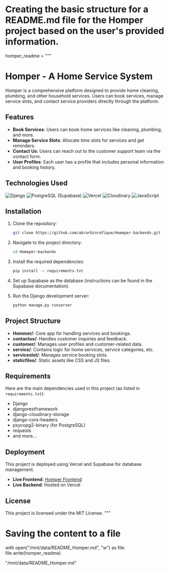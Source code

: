 # Creating the basic structure for a README.md file for the Homper project based on the user's provided information.

homper_readme = """
# Homper - A Home Service System

Homper is a comprehensive platform designed to provide home cleaning, plumbing, and other household services. Users can book services, manage service slots, and contact service providers directly through the platform.

## Features

- **Book Services**: Users can book home services like cleaning, plumbing, and more.
- **Manage Service Slots**: Allocate time slots for services and get reminders.
- **Contact Us**: Users can reach out to the customer support team via the contact form.
- **User Profiles**: Each user has a profile that includes personal information and booking history.

## Technologies Used

![Django](https://img.shields.io/badge/Django-092E20?style=for-the-badge&logo=django&logoColor=white)
![PostgreSQL (Supabase)](https://img.shields.io/badge/PostgreSQL-316192?style=for-the-badge&logo=postgresql&logoColor=white)
![Vercel](https://img.shields.io/badge/Vercel-000000?style=for-the-badge&logo=vercel&logoColor=white)
![Cloudinary](https://img.shields.io/badge/Cloudinary-3448C5?style=for-the-badge&logo=cloudinary&logoColor=white)
![JavaScript](https://img.shields.io/badge/JavaScript-F7DF1E?style=for-the-badge&logo=javascript&logoColor=black)

## Installation

1. Clone the repository:
    ```bash
    git clone https://github.com/abrarbinrofique/Homeper-backendv.git
    ```

2. Navigate to the project directory:
    ```bash
    cd Homeper-backendv
    ```

3. Install the required dependencies:
    ```bash
    pip install -r requirements.txt
    ```

4. Set up Supabase as the database (instructions can be found in the Supabase documentation).

5. Run the Django development server:
    ```bash
    python manage.py runserver
    ```

## Project Structure

- **Hommer/**: Core app for handling services and bookings.
- **contactus/**: Handles customer inquiries and feedback.
- **customer/**: Manages user profiles and customer-related data.
- **service/**: Contains logic for home services, service categories, etc.
- **serviceslot/**: Manages service booking slots.
- **staticfiles/**: Static assets like CSS and JS files.

## Requirements

Here are the main dependencies used in this project (as listed in `requirements.txt`):

- Django
- djangorestframework
- django-cloudinary-storage
- django-cors-headers
- psycopg2-binary (for PostgreSQL)
- requests
- and more...

## Deployment

This project is deployed using Vercel and Supabase for database management.

- **Live Frontend**: [Homper Frontend](https://abrarbinrofique.github.io/Homper-frontend/)
- **Live Backend**: Hosted on Vercel

## License

This project is licensed under the MIT License.
"""

# Saving the content to a file
with open("/mnt/data/README_Homper.md", "w") as file:
    file.write(homper_readme)

"/mnt/data/README_Homper.md"
